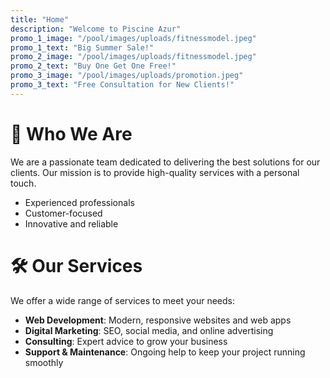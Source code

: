 ```yaml
---
title: "Home"
description: "Welcome to Piscine Azur"
promo_1_image: "/pool/images/uploads/fitnessmodel.jpeg"
promo_1_text: "Big Summer Sale!"
promo_2_image: "/pool/images/uploads/fitnessmodel.jpeg"
promo_2_text: "Buy One Get One Free!"
promo_3_image: "/pool/images/uploads/promotion.jpeg"
promo_3_text: "Free Consultation for New Clients!"
---
```


# 👥 Who We Are

We are a passionate team dedicated to delivering the best solutions for our clients. Our mission is to provide high-quality services with a personal touch.

- Experienced professionals
- Customer-focused
- Innovative and reliable

# 🛠️ Our Services

We offer a wide range of services to meet your needs:

- **Web Development**: Modern, responsive websites and web apps
- **Digital Marketing**: SEO, social media, and online advertising
- **Consulting**: Expert advice to grow your business
- **Support & Maintenance**: Ongoing help to keep your project running smoothly
